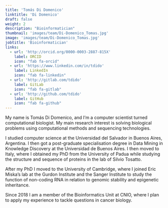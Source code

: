 ```yaml
---
title: 'Tomás Di Domenico'
linktitle: 'Di Domenico'
draft: false
weight: 2
description: "Bioinformatician"
thumbnail: 'images/team/Di-Domenico_Tomas.jpg'
image: 'images/team/Di-Domenico_Tomas.jpg'
jobtitle: 'Bioinformatician'
links:
  - url: 'http://orcid.org/0000-0003-2887-815X'
    label: ORCID
    icon: "fab fa-orcid"
  - url: 'https://www.linkedin.com/in/tdido'
    label: LinkedIn
    icon: "fab fa-linkedin"
  - url: 'http://gitlab.com/tdido'
    label: GitLab
    icon: "fab fa-gitlab"
  - url: 'http://github.com/tdido'
    label: GitHub
    icon: "fab fa-github"
---
```


My name is Tomás Di Domenico, and I’m a computer scientist turned computational biologist. My main research interest is solving biological problems using computational methods and sequencing technologies.

I studied computer science at the Universidad del Salvador in Buenos Aires, Argentina. I then got a post-graduate specialisation degree in Data Mining in Knowledge Discovery at the Universidad de Buenos Aires. I then moved to Italy, where I obtained my PhD from the University of Padua while studying the structure and sequence of proteins in the lab of Silvio Tosatto.

After my PhD I moved to the University of Cambridge, where I joined Eric Miska’s lab at the Gurdon Institute and the Sanger Institute to study the function of non-coding RNA in relation to genomic stability and epigenetic inheritance.

Since 2018 I am a member of the Bioinformatics Unit at CNIO, where I plan to apply my experience to tackle questions in cancer biology.

